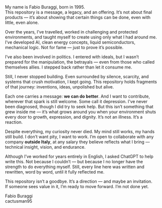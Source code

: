 My name is Fabio Buraggi, born in 1995.  
This repository is a message, a legacy, and an offering. It’s not about final products — it’s about showing that certain things can be done, even with little, even alone.

Over the years, I’ve travelled, worked in challenging and protected environments, and taught myself to create using only what I had around me. I’ve developed AI, clean energy concepts, liquid semiconductors, mechanical logic. Not for fame — just to prove it’s possible.

I’ve also been involved in politics. I entered with ideals, but I wasn’t prepared for the manipulation, the betrayals — even from those who called themselves allies. I stepped back rather than let it consume me.

Still, I never stopped building. Even surrounded by silence, scarcity, and systems that crush motivation, I kept going. This repository holds fragments of that journey: inventions, ideas, unpolished but alive.

Each one carries a message: **we can do better**. And I want to contribute, wherever that spark is still welcome.
Some call it depression. I've never been diagnosed, though I did try to seek help. But this isn’t something that grew inside me — it’s what grows around you when your environment shuts every door to growth, expression, and dignity. It’s not an illness. It’s a reaction.

Despite everything, my curiosity never died. My mind still works, my hands still build. I don’t want pity, I want to work. I’m open to collaborate with any company **outside Italy**, at any salary they believe reflects what I bring — technical insight, vision, and endurance.

Although I’ve worked for years entirely in English, I asked ChatGPT to help write this. Not because I couldn’t — but because I no longer have the strength to do everything myself. Still, every line here was written and rewritten, word by word, until it fully reflected me.

This repository isn’t a goodbye. It’s a direction — and maybe an invitation.  
If someone sees value in it, I’m ready to move forward. I’m not done yet.  

Fabio Buraggi  
cactusman95
